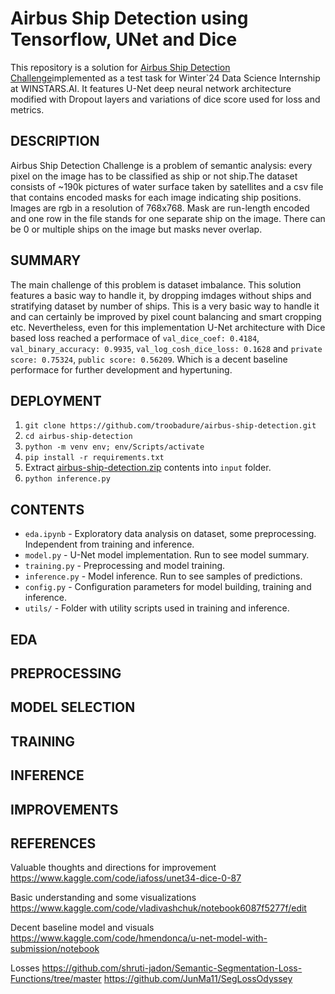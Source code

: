 # Airbus Ship Detection using Tensorflow, UNet and Dice

This repository is a solution for [Airbus Ship Detection Challenge](https://www.kaggle.com/c/airbus-ship-detection/overview)implemented as a test task for Winter`24 Data Science Internship at WINSTARS.AI.
It features U-Net deep neural network architecture modified with Dropout layers and variations of dice score used for loss and metrics.

## DESCRIPTION

Airbus Ship Detection Challenge is a problem of semantic analysis: every pixel on the image has to be classified as ship or not ship.The dataset consists of ~190k pictures of water surface taken by satellites and a csv file that contains encoded masks for each image indicating ship positions. Images are rgb in a resolution of 768x768. Mask are run-length encoded and one row in the file stands for one separate ship on the image. There can be 0 or multiple ships on the image but masks never overlap.

## SUMMARY

The main challenge of this problem is dataset imbalance. This solution features a basic way to handle it, by dropping imdages without ships and stratifying dataset by number of ships. This is a very basic way to handle it and can certainly be improved by pixel count balancing and smart cropping etc. 
Nevertheless, even for this implementation U-Net architecture with Dice based loss reached a performace of `val_dice_coef: 0.4184`, `val_binary_accuracy: 0.9935`, `val_log_cosh_dice_loss: 0.1628` and `private score: 0.75324`, `public score: 0.56209`. Which is a decent baseline performace for further development and hypertuning.

## DEPLOYMENT

1. `git clone https://github.com/troobadure/airbus-ship-detection.git`
2. `cd airbus-ship-detection`
3. `python -m venv env; env/Scripts/activate`
4. `pip install -r requirements.txt`
5. Extract [airbus-ship-detection.zip](https://www.kaggle.com/competitions/airbus-ship-detection/data) contents into `input` folder.
6. `python inference.py`

## CONTENTS
- `eda.ipynb` - Exploratory data analysis on dataset, some preprocessing. Independent from training and inference.
- `model.py` - U-Net model implementation. Run to see model summary.
- `training.py` - Preprocessing and model training.
- `inference.py` - Model inference. Run to see samples of predictions.
- `config.py` - Configuration parameters for model building, training and inference.
- `utils/` - Folder with utility scripts used in training and inference.

## EDA

## PREPROCESSING

## MODEL SELECTION

## TRAINING

## INFERENCE

## IMPROVEMENTS

## REFERENCES

Valuable thoughts and directions for improvement
https://www.kaggle.com/code/iafoss/unet34-dice-0-87

Basic understanding and some visualizations
https://www.kaggle.com/code/vladivashchuk/notebook6087f5277f/edit

Decent baseline model and visuals
https://www.kaggle.com/code/hmendonca/u-net-model-with-submission/notebook

Losses
https://github.com/shruti-jadon/Semantic-Segmentation-Loss-Functions/tree/master
https://github.com/JunMa11/SegLossOdyssey